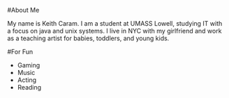 #About Me

My name is Keith Caram. I am a student at UMASS Lowell, studying IT with a focus on java and unix systems.
I live in NYC with my girlfriend and work as a teaching artist for babies, toddlers, and young kids.

#For Fun

* Gaming
* Music
* Acting
* Reading
